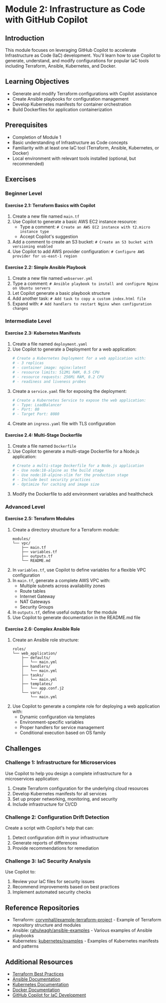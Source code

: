 # Module 2: Infrastructure as Code with GitHub Copilot

## Introduction
This module focuses on leveraging GitHub Copilot to accelerate Infrastructure as Code (IaC) development. You'll learn how to use Copilot to generate, understand, and modify configurations for popular IaC tools including Terraform, Ansible, Kubernetes, and Docker.

## Learning Objectives
- Generate and modify Terraform configurations with Copilot assistance
- Create Ansible playbooks for configuration management
- Develop Kubernetes manifests for container orchestration
- Build Dockerfiles for application containerization

## Prerequisites
- Completion of Module 1
- Basic understanding of Infrastructure as Code concepts
- Familiarity with at least one IaC tool (Terraform, Ansible, Kubernetes, or Docker)
- Local environment with relevant tools installed (optional, but recommended)

## Exercises

### Beginner Level

#### Exercise 2.1: Terraform Basics with Copilot
1. Create a new file named `main.tf`
2. Use Copilot to generate a basic AWS EC2 instance resource:
   - Type a comment: `# Create an AWS EC2 instance with t2.micro instance type`
   - Accept Copilot's suggestion
3. Add a comment to create an S3 bucket: `# Create an S3 bucket with versioning enabled`
4. Use Copilot to add AWS provider configuration: `# Configure AWS provider for us-east-1 region`

#### Exercise 2.2: Simple Ansible Playbook
1. Create a new file named `webserver.yml`
2. Type a comment: `# Ansible playbook to install and configure Nginx on Ubuntu servers`
3. Let Copilot generate a basic playbook structure
4. Add another task: `# Add task to copy a custom index.html file`
5. Expand with: `# Add handlers to restart Nginx when configuration changes`

### Intermediate Level

#### Exercise 2.3: Kubernetes Manifests
1. Create a file named `deployment.yaml`
2. Use Copilot to generate a Deployment for a web application:
   ```yaml
   # Create a Kubernetes Deployment for a web application with:
   # - 3 replicas
   # - container image: nginx:latest
   # - resource limits: 512Mi RAM, 0.5 CPU
   # - resource requests: 256Mi RAM, 0.2 CPU
   # - readiness and liveness probes
   ```
3. Create a `service.yaml` file for exposing the deployment:
   ```yaml
   # Create a Kubernetes Service to expose the web application:
   # - Type: LoadBalancer
   # - Port: 80
   # - Target Port: 8080
   ```
4. Create an `ingress.yaml` file with TLS configuration

#### Exercise 2.4: Multi-Stage Dockerfile
1. Create a file named `Dockerfile`
2. Use Copilot to generate a multi-stage Dockerfile for a Node.js application:
   ```dockerfile
   # Create a multi-stage Dockerfile for a Node.js application
   # - Use node:18-alpine as the build stage
   # - Use node:18-alpine-slim for the production stage
   # - Include best security practices
   # - Optimize for caching and image size
   ```
3. Modify the Dockerfile to add environment variables and healthcheck

### Advanced Level

#### Exercise 2.5: Terraform Modules
1. Create a directory structure for a Terraform module:
   ```
   modules/
   └── vpc/
       ├── main.tf
       ├── variables.tf
       ├── outputs.tf
       └── README.md
   ```
2. In `variables.tf`, use Copilot to define variables for a flexible VPC configuration
3. In `main.tf`, generate a complete AWS VPC with:
   - Multiple subnets across availability zones
   - Route tables
   - Internet Gateway
   - NAT Gateways
   - Security Groups
4. In `outputs.tf`, define useful outputs for the module
5. Use Copilot to generate documentation in the README.md file

#### Exercise 2.6: Complex Ansible Role
1. Create an Ansible role structure:
   ```
   roles/
   └── web_application/
       ├── defaults/
       │   └── main.yml
       ├── handlers/
       │   └── main.yml
       ├── tasks/
       │   └── main.yml
       ├── templates/
       │   └── app.conf.j2
       └── vars/
           └── main.yml
   ```
2. Use Copilot to generate a complete role for deploying a web application with:
   - Dynamic configuration via templates
   - Environment-specific variables
   - Proper handlers for service management
   - Conditional execution based on OS family

## Challenges

### Challenge 1: Infrastructure for Microservices
Use Copilot to help you design a complete infrastructure for a microservices application:
1. Create Terraform configuration for the underlying cloud resources
2. Develop Kubernetes manifests for all services
3. Set up proper networking, monitoring, and security
4. Include infrastructure for CI/CD

### Challenge 2: Configuration Drift Detection
Create a script with Copilot's help that can:
1. Detect configuration drift in your infrastructure
2. Generate reports of differences
3. Provide recommendations for remediation

### Challenge 3: IaC Security Analysis
Use Copilot to:
1. Review your IaC files for security issues
2. Recommend improvements based on best practices
3. Implement automated security checks

## Reference Repositories
- Terraform: [corymhall/example-terraform-project](https://github.com/corymhall/example-terraform-project) - Example of Terraform repository structure and modules
- Ansible: [rahulwagh/ansible-examples](https://github.com/rahulwagh/ansible-examples) - Various examples of Ansible playbooks
- Kubernetes: [kubernetes/examples](https://github.com/kubernetes/examples) - Examples of Kubernetes manifests and patterns

## Additional Resources
- [Terraform Best Practices](https://www.terraform-best-practices.com/)
- [Ansible Documentation](https://docs.ansible.com/)
- [Kubernetes Documentation](https://kubernetes.io/docs/home/)
- [Docker Documentation](https://docs.docker.com/)
- [GitHub Copilot for IaC Development](https://github.blog/2023-10-09-github-copilot-in-the-cli-is-now-generally-available/)
